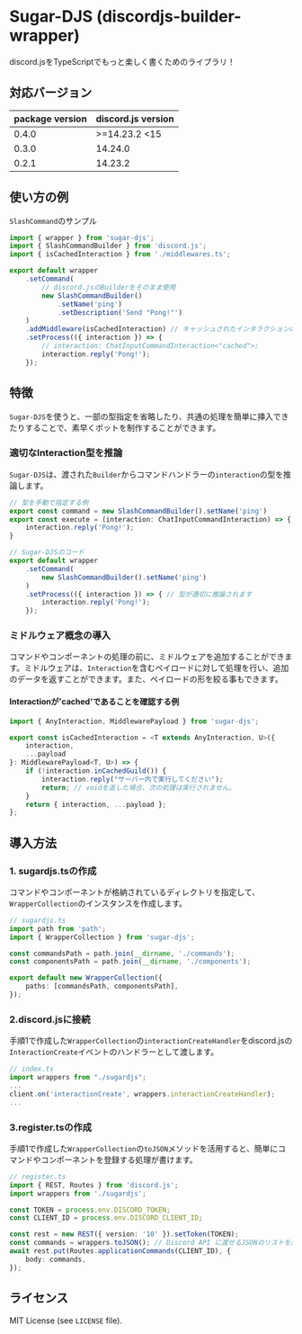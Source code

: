 # Sugar-DJS (discordjs-builder-wrapper)

discord.jsをTypeScriptでもっと楽しく書くためのライブラリ！

## 対応バージョン

| package version | discord.js version |
|----|----|
| 0.4.0 | >=14.23.2 <15 |
| 0.3.0 | 14.24.0 |
| 0.2.1 | 14.23.2 |

## 使い方の例

`SlashCommand`のサンプル

```typescript
import { wrapper } from 'sugar-djs';
import { SlashCommandBuilder } from 'discord.js';
import { isCachedInteraction } from './middlewares.ts';

export default wrapper
	.setCommand(
        // discord.jsのBuilderをそのまま使用
        new SlashCommandBuilder()
            .setName('ping')
            .setDescription('Send "Pong!"')
    )
    .addMiddleware(isCachedInteraction) // キャッシュされたインタラクションのみ許可
	.setProcess(({ interaction }) => {
        // interaction: ChatInputCommandInteraction<"cached">;
		interaction.reply('Pong!');
	});
```

## 特徴

`Sugar-DJS`を使うと、一部の型指定を省略したり、共通の処理を簡単に挿入できたりすることで、素早くボットを制作することができます。

### 適切なInteraction型を推論

`Sugar-DJS`は、渡された`Builder`からコマンドハンドラーの`interaction`の型を推論します。

```typescript
// 型を手動で指定する例
export const command = new SlashCommandBuilder().setName('ping')
export const execute = (interaction: ChatInputCommandInteraction) => {
	interaction.reply('Pong!');
} 
```

```typescript
// Sugar-DJSのコード
export default wrapper
	.setCommand(
		new SlashCommandBuilder().setName('ping')
    )
	.setProcess(({ interaction }) => { // 型が適切に推論されます
		interaction.reply('Pong!');
	});
```

### ミドルウェア概念の導入

コマンドやコンポーネントの処理の前に、ミドルウェアを追加することができます。ミドルウェアは、`Interaction`を含むペイロードに対して処理を行い、追加のデータを返すことができます。また、ペイロードの形を絞る事もできます。

#### Interactionが'cached'であることを確認する例
```typescript
import { AnyInteraction, MiddlewarePayload } from 'sugar-djs';

export const isCachedInteraction = <T extends AnyInteraction, U>({
	interaction,
	...payload
}: MiddlewarePayload<T, U>) => {
	if (!interaction.inCachedGuild()) {
		interaction.reply("サーバー内で実行してください");
		return; // voidを返した場合、次の処理は実行されません。
	}
	return { interaction, ...payload };
};
```

## 導入方法

### 1. sugardjs.tsの作成

コマンドやコンポーネントが格納されているディレクトリを指定して、`WrapperCollection`のインスタンスを作成します。

```typescript
// sugardjs.ts
import path from 'path';
import { WrapperCollection } from 'sugar-djs';

const commandsPath = path.join(__dirname, './commands');
const componentsPath = path.join(__dirname, './components');

export default new WrapperCollection({
	paths: [commandsPath, componentsPath],
});
```

### 2.discord.jsに接続

手順1で作成した`WrapperCollection`の`interactionCreateHandler`をdiscord.jsの`InteractionCreate`イベントのハンドラーとして渡します。

```typescript
// index.ts
import wrappers from "./sugardjs";
...
client.on('interactionCreate', wrappers.interactionCreateHandler);
...
```

### 3.register.tsの作成

手順1で作成した`WrapperCollection`の`toJSON`メソッドを活用すると、簡単にコマンドやコンポーネントを登録する処理が書けます。

```typescript
// register.ts
import { REST, Routes } from 'discord.js';
import wrappers from './sugardjs';

const TOKEN = process.env.DISCORD_TOKEN;
const CLIENT_ID = process.env.DISCORD_CLIENT_ID;

const rest = new REST({ version: '10' }).setToken(TOKEN);
const commands = wrappers.toJSON(); // Discord API に渡せるJSONのリストを返します。
await rest.put(Routes.applicationCommands(CLIENT_ID), {
    body: commands,
});
```

## ライセンス
MIT License (see `LICENSE` file).